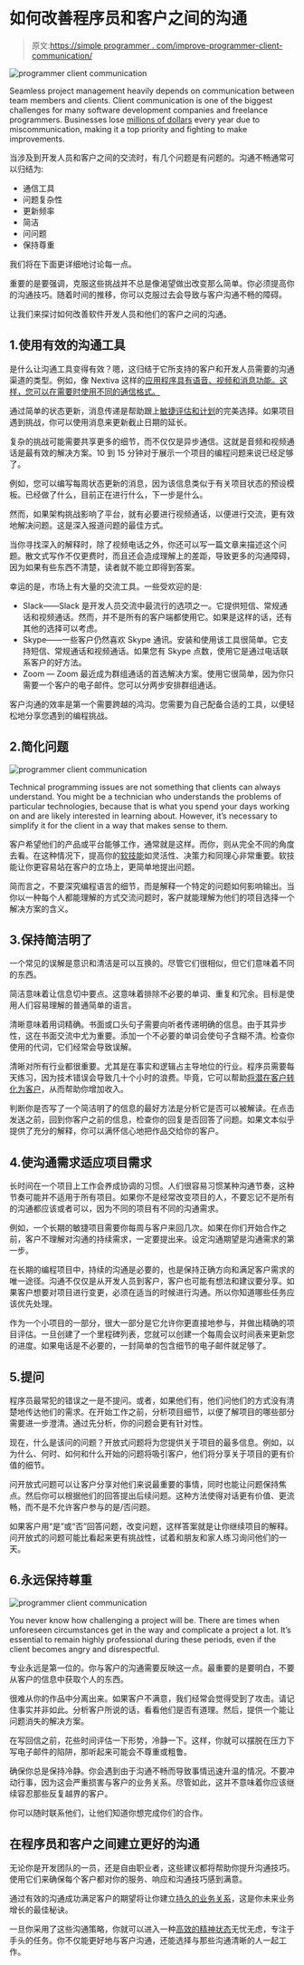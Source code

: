 # 如何改善程序员和客户之间的沟通

> 原文:[https://simple programmer . com/improve-programmer-client-communication/](https://simpleprogrammer.com/improve-programmer-client-communication/)

![programmer client communication](img/e12eff1fad969a1a891b0f5de05c59eb.png)

Seamless project management heavily depends on communication between team members and clients. Client communication is one of the biggest challenges for many software development companies and freelance programmers. Businesses lose [millions of dollars](https://www.shrm.org/resourcesandtools/hr-topics/behavioral-competencies/communication/pages/the-cost-of-poor-communications.aspx) every year due to miscommunication, making it a top priority and fighting to make improvements.

当涉及到开发人员和客户之间的交流时，有几个问题是有问题的。沟通不畅通常可以归结为:

*   通信工具
*   问题复杂性
*   更新频率
*   简洁
*   问问题
*   保持尊重

我们将在下面更详细地讨论每一点。

重要的是要强调，克服这些挑战并不总是像渴望做出改变那么简单。你必须提高你的沟通技巧。随着时间的推移，你可以克服过去会导致与客户沟通不畅的障碍。

让我们来探讨如何改善软件开发人员和他们的客户之间的沟通。

## 1.使用有效的沟通工具

是什么让沟通工具变得有效？嗯，这归结于它所支持的客户和开发人员需要的沟通渠道的类型。例如，像 Nextiva 这样的[应用程序具有语音、视频和消息功能。这样，您可以在需要时使用不同的通信格式。](https://www.ringblaze.com/blog/ringcentral-vs-nextiva/)

通过简单的状态更新，消息传递是帮助跟上[敏捷评估和计划](https://www.amazon.com/dp/0131479415/makithecompsi-20)的完美选择。如果项目遇到挑战，你可以使用消息来更新截止日期的延长。

复杂的挑战可能需要共享更多的细节，而不仅仅是异步通信。这就是音频和视频通话是最有效的解决方案。10 到 15 分钟对于展示一个项目的编程问题来说已经足够了。

例如，您可以编写每周状态更新的消息，因为该信息类似于有关项目状态的预设模板。已经做了什么，目前正在进行什么，下一步是什么。

然而，如果架构挑战影响了平台，就有必要进行视频通话，以便进行交流，更有效地解决问题。这是深入报道问题的最佳方式。

当你寻找深入的解释时，除了视频电话之外，你还可以写一篇文章来描述这个问题。散文式写作不仅更费时，而且还会造成理解上的差距，导致更多的沟通障碍，因为如果有些东西不清楚，读者就不能立即得到答案。

幸运的是，市场上有大量的交流工具。一些受欢迎的是:

*   Slack——Slack 是开发人员交流中最流行的选项之一。它提供短信、常规通话和视频通话。然而，并不是所有的客户端都使用它。如果是这样的话，还有其他的选择可以考虑。
*   Skype——一些客户仍然喜欢 Skype 通讯。安装和使用该工具很简单。它支持短信、常规通话和视频通话。如果您有 Skype 点数，使用它是通过电话联系客户的好方法。
*   Zoom — Zoom 最近成为群组通话的首选解决方案。使用它很简单，因为你只需要一个客户的电子邮件。您可以分两步安排群组通话。

客户沟通的效率是第一个需要跨越的鸿沟。您需要为自己配备合适的工具，以便轻松地分享您遇到的编程挑战。

## 2.简化问题

![programmer client communication](img/009bf1a452f347bebefa54e15ead4512.png)

Technical programming issues are not something that clients can always understand. You might be a technician who understands the problems of particular technologies, because that is what you spend your days working on and are likely interested in learning about. However, it’s necessary to simplify it for the client in a way that makes sense to them.

客户希望他们的产品或平台能够工作，通常就是这样。而你，则从完全不同的角度去看。在这种情况下，提高你的[软技能](https://simpleprogrammer.com/softskills)如灵活性、决策力和同理心非常重要。软技能让你更容易站在客户的立场上，更简单地提出问题。

简而言之，不要深究编程语言的细节，而是解释一个特定的问题如何影响输出。当你以一种每个人都能理解的方式交流问题时，客户就能理解为他们的项目选择一个解决方案的含义。

## 3.保持简洁明了

一个常见的误解是意识和清洁是可以互换的。尽管它们很相似，但它们意味着不同的东西。

简洁意味着让信息切中要点。这意味着排除不必要的单词、重复和冗余。目标是使用人们容易理解的普通简单的语言。

清晰意味着用词精确。书面或口头句子需要向听者传递明确的信息。由于其异步性，这在书面交流中尤为重要。添加一个不必要的单词会使句子含糊不清。检查你使用的代词，它们经常会导致误解。

清晰对所有行业都很重要。尤其是在事实和逻辑占主导地位的行业。程序员需要每天练习，因为技术错误会导致几十个小时的浪费。毕竟，它可以帮助[将潜在客户转化为客户](https://www.signalhire.com/blog/top-places-to-find-prospects-and-turn-them-into-clients/)，从而帮助你增加收入。

判断你是否写了一个简洁明了的信息的最好方法是分析它是否可以被解读。在点击发送之前，回到你客户之前的信息，检查你的回复是否回答了问题。如果文本似乎提供了充分的解释，你可以满怀信心地把作品交给你的客户。

## 4.使沟通需求适应项目需求

长时间在一个项目上工作会养成协调的习惯。人们很容易习惯某种沟通节奏，这种节奏可能并不适用于所有项目。如果你不是经常改变项目的人，不要忘记不是所有的沟通都应该或者可以，因为不同的项目有不同的沟通需求。

例如，一个长期的敏捷项目需要你每周与客户来回几次。如果在你们开始合作之前，客户不理解对沟通的持续需求，一定要提出来。设定沟通期望是沟通需求的第一步。

在长期的编程项目中，持续的沟通是必要的，也是保持正确方向和满足客户需求的唯一途径。沟通不仅仅是从开发人员到客户，客户也可能有想法和建议要分享。如果客户想要对项目进行变更，必须在适当的时候进行沟通。所以你知道哪些任务应该优先处理。

作为一个小项目的一部分，很大一部分是它允许你更直接地参与，并做出精确的项目评估。一旦创建了一个里程碑列表，您就可以创建一个每周会议时间表来更新您的进度。如果电话是不必要的，一封简单的包含细节的电子邮件就足够了。

## 5.提问

程序员最常犯的错误之一是不提问。或者，如果他们有，他们问他们的方式没有清楚地传达他们的需求。在开始工作之前，分析项目细节，以便了解项目的哪些部分需要进一步澄清。通过先分析，你的问题会更有针对性。

现在，什么是该问的问题？开放式问题将为您提供关于项目的最多信息。例如，以为什么、何时、如何和什么开始的问题将吸引客户，他们将分享关于项目的更有价值的细节。

问开放式问题可以让客户分享对他们来说最重要的事情，同时也能让问题保持焦点。然后你可以根据他们的回答提出后续问题。这种方法使得对话更有价值、更流畅，而不是不允许客户参与的是/否问题。

如果客户用“是”或“否”回答问题，改变问题，这样答案就是让你继续项目的解释。问开放式的问题可能比看起来更有挑战性，试着和朋友和家人练习询问他们的一天。

## 6.永远保持尊重

![programmer client communication](img/7c1c5feee676c16770b554a25ed52387.png)

You never know how challenging a project will be. There are times when unforeseen circumstances get in the way and complicate a project a lot. It’s essential to remain highly professional during these periods, even if the client becomes angry and disrespectful.

专业永远是第一位的。你与客户的沟通需要反映这一点。最重要的是要明白，不要从客户的信息中获取个人的东西。

很难从你的作品中分离出来。如果客户不满意，我们经常会觉得受到了攻击。请记住事实并非如此。分析客户所说的话，看看他们是否有道理。然后，提供一个能让问题消失的解决方案。

在写回信之前，花些时间评估一下形势，冷静一下。这样，你就可以摆脱在压力下写电子邮件的陷阱，那听起来可能会不尊重或粗鲁。

确保你总是保持冷静。你会遇到由于沟通不畅而导致事情迅速升温的情况。不要冲动行事，因为这会严重损害与客户的业务关系。尽管如此，这并不意味着你应该继续容忍那些反复越界的客户。

你可以随时联系他们，让他们知道你想完成你们的合作。

## 在程序员和客户之间建立更好的沟通

无论你是开发团队的一员，还是自由职业者，这些建议都将帮助你提升沟通技巧。使用它们来确保每个客户都对你的服务、响应和沟通技巧感到满意。

通过有效的沟通成功满足客户的期望将让你建立[持久的业务关系](https://www.indeed.com/career-advice/career-development/client-relationships)，这是你未来业务增长的最佳秘诀。

一旦你采用了这些沟通策略，你就可以进入一种[高效的精神状态](https://simpleprogrammer.com/programmer-productive-mental-state/)无忧无虑，专注于手头的任务。你不仅能更好地与客户沟通，还能选择与那些沟通清晰的人一起工作。